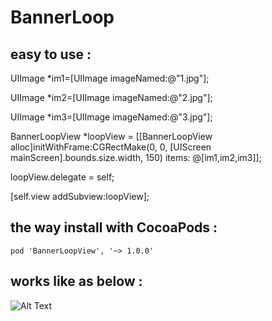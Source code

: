 # BannerLoop
##  easy to use  :

  UIImage *im1=[UIImage imageNamed:@"1.jpg"];
  
  UIImage *im2=[UIImage imageNamed:@"2.jpg"];
  
  UIImage *im3=[UIImage imageNamed:@"3.jpg"];
    
  BannerLoopView *loopView = [[BannerLoopView alloc]initWithFrame:CGRectMake(0, 0, [UIScreen mainScreen].bounds.size.width, 150) items: @[im1,im2,im3]];
  
   loopView.delegate = self;
  
   [self.view addSubview:loopView];
   
##   the way install with CocoaPods  :

    pod 'BannerLoopView', '~> 1.0.0'
   

##  works like as below  :

![Alt Text](https://github.com/tedy51/BannerLoop/raw/master/bannerLoop/loopView.gif)

